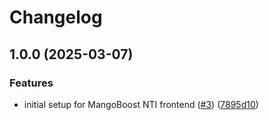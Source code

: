 # Changelog

## 1.0.0 (2025-03-07)


### Features

* initial setup for MangoBoost NTI frontend ([#3](https://github.com/sandersms/opi-mangoboost-bridge/issues/3)) ([7895d10](https://github.com/sandersms/opi-mangoboost-bridge/commit/7895d105d87b7354c38bc0d1173a61ed07c4d272))
